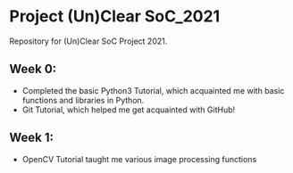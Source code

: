 # Project (Un)Clear SoC_2021
Repository for (Un)Clear SoC Project 2021.

## Week 0:
- Completed the basic Python3 Tutorial, which acquainted me with basic functions and libraries in Python.
- Git Tutorial, which helped me get acquainted with GitHub!

## Week 1:
- OpenCV Tutorial taught me various image processing functions
